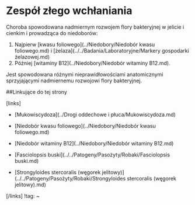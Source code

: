# Zespół złego wchłaniania

Choroba spowodowana nadmiernym rozwojem flory bakteryjnej w jelicie i cienkim i prowadząca do niedoborów:

1. Najpierw [kwasu foliowego](../Niedobory/Niedobór kwasu foliowego.md) i [żelaza](../../Badania/Laboratoryjne/Markery gospodarki żelazowej.md)
2. Później [witaminy B12](../Niedobory/Niedobór witaminy B12.md). 



Jest spowodowana różnymi nieprawidłowościami anatomicznymi sprzyjającymi nadmiernemu rozwojowi flory bakteryjnej.



##Linkujące do tej strony

[links]

- [Mukowiscydoza](../Drogi oddechowe i płuca/Mukowiscydoza.md)

- [Niedobór kwasu foliowego](../Niedobory/Niedobór kwasu foliowego.md)

- [Niedobór witaminy B12](../Niedobory/Niedobór witaminy B12.md)

- [Fasciolopsis buski](../../Patogeny/Pasożyty/Robaki/Fasciolopsis buski.md)

- [Strongyloides stercoralis (węgorek jelitowy)](../../Patogeny/Pasożyty/Robaki/Strongyloides stercoralis (węgorek jelitowy).md)


[/links]
!tag:
~

